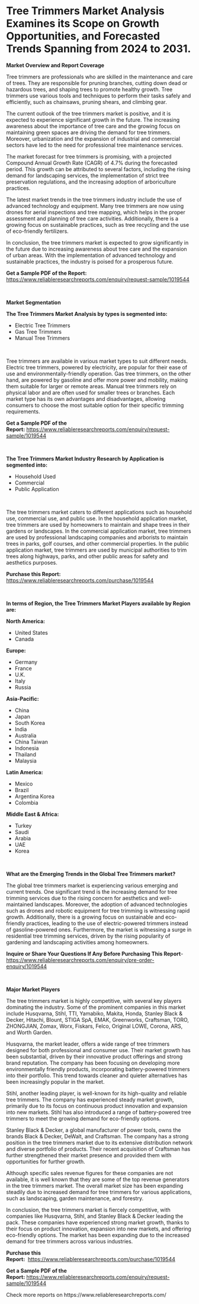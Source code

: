 <p><h1>Tree Trimmers Market Analysis Examines its Scope on Growth Opportunities, and Forecasted Trends Spanning from 2024 to 2031.</h1></p><p><strong>Market Overview and Report Coverage</strong></p>
<p><p>Tree trimmers are professionals who are skilled in the maintenance and care of trees. They are responsible for pruning branches, cutting down dead or hazardous trees, and shaping trees to promote healthy growth. Tree trimmers use various tools and techniques to perform their tasks safely and efficiently, such as chainsaws, pruning shears, and climbing gear.</p><p>The current outlook of the tree trimmers market is positive, and it is expected to experience significant growth in the future. The increasing awareness about the importance of tree care and the growing focus on maintaining green spaces are driving the demand for tree trimmers. Moreover, urbanization and the expansion of industrial and commercial sectors have led to the need for professional tree maintenance services.</p><p>The market forecast for tree trimmers is promising, with a projected Compound Annual Growth Rate (CAGR) of 4.7% during the forecasted period. This growth can be attributed to several factors, including the rising demand for landscaping services, the implementation of strict tree preservation regulations, and the increasing adoption of arboriculture practices.</p><p>The latest market trends in the tree trimmers industry include the use of advanced technology and equipment. Many tree trimmers are now using drones for aerial inspections and tree mapping, which helps in the proper assessment and planning of tree care activities. Additionally, there is a growing focus on sustainable practices, such as tree recycling and the use of eco-friendly fertilizers.</p><p>In conclusion, the tree trimmers market is expected to grow significantly in the future due to increasing awareness about tree care and the expansion of urban areas. With the implementation of advanced technology and sustainable practices, the industry is poised for a prosperous future.</p></p>
<p><strong>Get a Sample PDF of the Report:</strong> <a href="https://www.reliableresearchreports.com/enquiry/request-sample/1019544">https://www.reliableresearchreports.com/enquiry/request-sample/1019544</a></p>
<p>&nbsp;</p>
<p><strong>Market Segmentation</strong></p>
<p><strong>The Tree Trimmers Market Analysis by types is segmented into:</strong></p>
<p><ul><li>Electric Tree Trimmers</li><li>Gas Tree Trimmers</li><li>Manual Tree Trimmers</li></ul></p>
<p>&nbsp;</p>
<p><p>Tree trimmers are available in various market types to suit different needs. Electric tree trimmers, powered by electricity, are popular for their ease of use and environmentally-friendly operation. Gas tree trimmers, on the other hand, are powered by gasoline and offer more power and mobility, making them suitable for larger or remote areas. Manual tree trimmers rely on physical labor and are often used for smaller trees or branches. Each market type has its own advantages and disadvantages, allowing consumers to choose the most suitable option for their specific trimming requirements.</p></p>
<p><strong>Get a Sample PDF of the Report:</strong>&nbsp;<a href="https://www.reliableresearchreports.com/enquiry/request-sample/1019544">https://www.reliableresearchreports.com/enquiry/request-sample/1019544</a></p>
<p>&nbsp;</p>
<p><strong>The Tree Trimmers Market Industry Research by Application is segmented into:</strong></p>
<p><ul><li>Household Used</li><li>Commercial</li><li>Public Application</li></ul></p>
<p>&nbsp;</p>
<p><p>The tree trimmers market caters to different applications such as household use, commercial use, and public use. In the household application market, tree trimmers are used by homeowners to maintain and shape trees in their gardens or landscapes. In the commercial application market, tree trimmers are used by professional landscaping companies and arborists to maintain trees in parks, golf courses, and other commercial properties. In the public application market, tree trimmers are used by municipal authorities to trim trees along highways, parks, and other public areas for safety and aesthetics purposes.</p></p>
<p><strong>Purchase this Report:</strong>&nbsp; <a href="https://www.reliableresearchreports.com/purchase/1019544">https://www.reliableresearchreports.com/purchase/1019544</a></p>
<p>&nbsp;</p>
<p><strong>In terms of Region, the Tree Trimmers Market Players available by Region are:</strong></p>
<p>
    <p> <strong> North America: </strong>
        <ul>
            <li>United States</li>
            <li>Canada</li>
        </ul>
        </p> 
    <p> <strong> Europe: </strong>
        <ul>
            <li>Germany</li>
            <li>France</li>
            <li>U.K.</li>
            <li>Italy</li>
            <li>Russia</li>
        </ul>
        </p> 
    <p> <strong> Asia-Pacific: </strong>
        <ul>
            <li>China</li>
            <li>Japan</li>
            <li>South Korea</li>
            <li>India</li>
            <li>Australia</li>
            <li>China Taiwan</li>
            <li>Indonesia</li>
            <li>Thailand</li>
            <li>Malaysia</li>
        </ul>
        </p> 
    <p> <strong> Latin America: </strong>
        <ul>
            <li>Mexico</li>
            <li>Brazil</li>
            <li>Argentina Korea</li>
            <li>Colombia</li>
        </ul>
        </p> 
    <p> <strong> Middle East & Africa: </strong>
        <ul>
            <li>Turkey</li>
            <li>Saudi</li>
            <li>Arabia</li>
            <li>UAE</li>
            <li>Korea</li>
        </ul>
    </p>
    </p>
<p>&nbsp;</p>
<p><strong>What are the Emerging Trends in the Global Tree Trimmers market?</strong></p>
<p><p>The global tree trimmers market is experiencing various emerging and current trends. One significant trend is the increasing demand for tree trimming services due to the rising concern for aesthetics and well-maintained landscapes. Moreover, the adoption of advanced technologies such as drones and robotic equipment for tree trimming is witnessing rapid growth. Additionally, there is a growing focus on sustainable and eco-friendly practices, leading to the use of electric-powered trimmers instead of gasoline-powered ones. Furthermore, the market is witnessing a surge in residential tree trimming services, driven by the rising popularity of gardening and landscaping activities among homeowners.</p></p>
<p><strong>Inquire or Share Your Questions If Any Before Purchasing This Report</strong>- <a href="https://www.reliableresearchreports.com/enquiry/pre-order-enquiry/1019544">https://www.reliableresearchreports.com/enquiry/pre-order-enquiry/1019544</a></p>
<p>&nbsp;</p>
<p><strong>Major Market Players</strong></p>
<p><p>The tree trimmers market is highly competitive, with several key players dominating the industry. Some of the prominent companies in this market include Husqvarna, Stihl, TTI, Yamabiko, Makita, Honda, Stanley Black & Decker, Hitachi, Blount, STIGA SpA, EMAK, Greenworks, Craftsman, TORO, ZHONGJIAN, Zomax, Worx, Fiskars, Felco, Original LOWE, Corona, ARS, and Worth Garden.</p><p>Husqvarna, the market leader, offers a wide range of tree trimmers designed for both professional and consumer use. Their market growth has been substantial, driven by their innovative product offerings and strong brand reputation. The company has been focusing on developing more environmentally friendly products, incorporating battery-powered trimmers into their portfolio. This trend towards cleaner and quieter alternatives has been increasingly popular in the market.</p><p>Stihl, another leading player, is well-known for its high-quality and reliable tree trimmers. The company has experienced steady market growth, primarily due to its focus on continuous product innovation and expansion into new markets. Stihl has also introduced a range of battery-powered tree trimmers to meet the growing demand for eco-friendly options.</p><p>Stanley Black & Decker, a global manufacturer of power tools, owns the brands Black & Decker, DeWalt, and Craftsman. The company has a strong position in the tree trimmers market due to its extensive distribution network and diverse portfolio of products. Their recent acquisition of Craftsman has further strengthened their market presence and provided them with opportunities for further growth.</p><p>Although specific sales revenue figures for these companies are not available, it is well known that they are some of the top revenue generators in the tree trimmers market. The overall market size has been expanding steadily due to increased demand for tree trimmers for various applications, such as landscaping, garden maintenance, and forestry.</p><p>In conclusion, the tree trimmers market is fiercely competitive, with companies like Husqvarna, Stihl, and Stanley Black & Decker leading the pack. These companies have experienced strong market growth, thanks to their focus on product innovation, expansion into new markets, and offering eco-friendly options. The market has been expanding due to the increased demand for tree trimmers across various industries.</p></p>
<p><strong>Purchase this Report:</strong>&nbsp;&nbsp;<a href="https://www.reliableresearchreports.com/purchase/1019544">https://www.reliableresearchreports.com/purchase/1019544</a></p>
<p></p>
<p><strong>Get a Sample PDF of the Report:</strong>&nbsp;<a href="https://www.reliableresearchreports.com/enquiry/request-sample/1019544">https://www.reliableresearchreports.com/enquiry/request-sample/1019544</a></p>
<p>Check more reports on https://www.reliableresearchreports.com/</p>